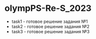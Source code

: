 # olympPS-Re-S_2023

 - task1 - готовое решение задания №1 
 - task2 - готовое решение задания №2
 - task3 - готовое решение задания №3
